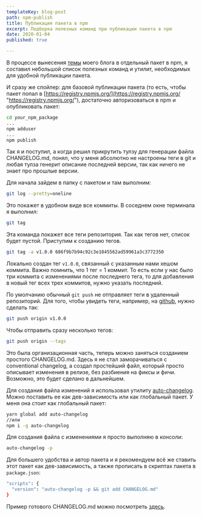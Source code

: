 ```yaml
---
templateKey: blog-post
path: npm-publish
title: Публикация пакета в npm
excerpt: Подборка полезных команд при публикации пакета в npm
date: 2020-01-04
published: true

---
```

В процессе вынесения [темы](https://github.com/Defite/gatsby-theme-defite/tree/master/gatsby-theme-defite "Gatsby Defite theme") моего блога в отдельный пакет в npm, я составил небольшой список полезных команд и утилит, необходимых для удобной публикации пакета.

И сразу же спойлер: для базовой публикации пакета (то есть, чтобы пакет попал в [https://registry.npmjs.org/](https://registry.npmjs.org/ "https://registry.npmjs.org/"), достаточно авторизоваться в npm и опубликовать пакет:

```bash
cd your_npm_package
...
npm adduser
...
npm publish
```

Так я и поступил, а когда решил прикрутить тулзу для генерации файла CHANGELOG.md, понял, что у меня абсолютно не настроены теги в git и любая тулза генерит описание последней версии, так как ничего не знает про прошлые версии.

Для начала зайдем в папку с пакетом и там выполним:

```bash
git log --pretty=oneline
```

Это покажет в удобном виде все коммиты. В соседнем окне терминала я выполнил:

```bash
git tag
```

Эта команда покажет все теги репозитория. Так как тегов нет, список будет пустой. Приступим к созданию тегов.

```bash
git tag -a v1.0.0 686f9b7b94c92c3e1845562ad59961a3c3772350
```

Локально создан тег `v1.0.0`, связанный с указанным нами хешом коммита. Важно помнить, что 1 тег = 1 коммит. То есть если у нас было три коммита с изменениями после последнего тега, то для добавления в новый тег всех трех коммитов, нужно указать последний.

По умолчанию обычный `git push` не отправляет теги в удаленный репозиторий. Для того, чтобы увидеть теги, например, на [github](https://github.com/), нужно сделать так:

```bash
git push origin v1.0.0
```

Чтобы отправить сразу несколько тегов:

```bash
git push origin --tags
```

Это была организационная часть, теперь можно заняться созданием простого CHANGELOG.md. Здесь я не стал заморачиваться с conventional changelog, а создал простейший файл, который просто описывает изменения в релизе, без разбиения на фиксы и фичи. Возможно, это будет сделано в дальнейшем.

Для создания файла изменений я использовал утилиту [auto-changelog](https://www.npmjs.com/package/auto-changelog). Можно поставить ее как дев-зависимость или как глобальный пакет. У меня она стоит как глобальный пакет:

```bash
yarn global add auto-changelog
//или
npm i -g auto-changelog
```

Для создания файла с изменениями я просто выполняю в консоли:

```bash
auto-changelog -p
```

Для большего удобства и автор пакета и я рекомендуем всё же ставить этот пакет как дев-зависимость, а также прописать в скриптах пакета в `package.json`:

```bash
"scripts": {
  "version": "auto-changelog -p && git add CHANGELOG.md"
}
```

Пример готового CHANGELOG.md можно посмотреть [здесь](https://github.com/Defite/gatsby-theme-defite/blob/master/gatsby-theme-defite/CHANGELOG.md).